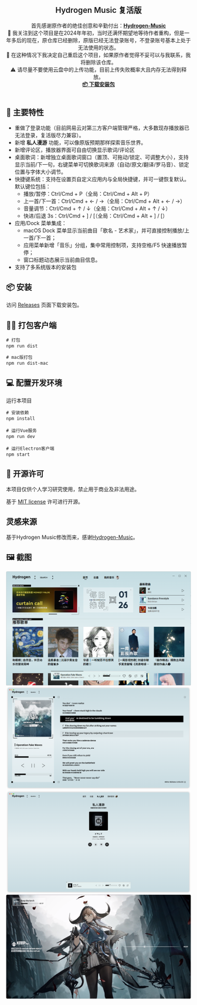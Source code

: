 <br />
<p align="center">

  <h2 align="center" style="font-weight: 600">Hydrogen Music 复活版</h2>

  <p align="center">
    首先感谢原作者的绝佳创意和辛勤付出：<a href="https://github.com/Kaidesuyo/Hydrogen-Music" target="blank"><strong>Hydrogen-Music</strong></a>
    <br />
    🎵 我关注到这个项目是在2024年年初，当时还满怀期望地等待作者重构，但是一年多后的现在，原仓库已经删除，原版已经无法登录账号，不登录账号基本上处于无法使用的状态。
    <br />🔄 在这种情况下我决定自己重启这个项目，如果原作者觉得不妥可以与我联系，我将删除该仓库。
    <br />
    ⚠️ 请尽量不要使用云盘中的上传功能，目前上传失败概率大且内存无法得到释放。
    <br />
    <a href="#%EF%B8%8F-安装" target="blank"><strong>📦️ 下载安装包</strong></a>
    <br />
    <br />
  </p>
</p>

## 🌟 主要特性

- 重做了登录功能（目前网易云对第三方客户端管理严格，大多数现存播放器已无法登录，复活版尽力兼容）。  
- 新增 **私人漫游** 功能，可以像原版预期那样探索音乐世界。  
- 新增评论区，播放器界面可自由切换显示歌词/评论区
- 桌面歌词：新增独立桌面歌词窗口（置顶、可拖动/锁定、可调整大小），支持显示当前/下一句，右键菜单可切换歌词来源（自动/原文/翻译/罗马音）、锁定位置与字体大小调节。
- 快捷键系统：支持在设置页自定义应用内与全局快捷键，并可一键恢复默认。默认键位包括：
  - 播放/暂停：Ctrl/Cmd + P（全局：Ctrl/Cmd + Alt + P）
  - 上一首/下一首：Ctrl/Cmd + ← / →（全局：Ctrl/Cmd + Alt + ← / →）
  - 音量调节：Ctrl/Cmd + ↑ / ↓（全局：Ctrl/Cmd + Alt + ↑ / ↓）
  - 快进/后退 3s：Ctrl/Cmd + ] / [（全局：Ctrl/Cmd + Alt + ] / [）
- 应用/Dock 菜单集成：
  - macOS Dock 菜单显示当前曲目「歌名 - 艺术家」，并可直接控制播放/上一首/下一首；
  - 应用菜单新增「音乐」分组，集中常用控制项，支持空格/F5 快速播放暂停；
  - 窗口标题动态展示当前曲目信息。
- 支持了多系统版本的安装包

  
## 📦️ 安装

访问 [Releases](https://github.com/ldx123000/Hydrogen-Music/releases)
页面下载安装包。

## 👷‍♂️ 打包客户端

```shell
# 打包
npm run dist
```

```shell
# mac版打包
npm run dist-mac
```

## :computer: 配置开发环境

运行本项目

```shell
# 安装依赖
npm install

# 运行Vue服务
npm run dev

# 运行Electron客户端
npm start
```

## 📜 开源许可

本项目仅供个人学习研究使用，禁止用于商业及非法用途。

基于 [MIT license](https://opensource.org/licenses/MIT) 许可进行开源。

## 灵感来源

基于Hydrogen Music修改而来，感谢[Hydrogen-Music](https://github.com/Kaidesuyo/Hydrogen-Music)。


## 🖼️ 截图

![home][home-screenshot]
![lyric][lyric-screenshot]
![privateFM][privateFM-screenshot]
![music_video][music_video-screenshot]

<!-- MARKDOWN LINKS & IMAGES -->
<!-- https://www.markdownguide.org/basic-syntax/#reference-style-links -->

[home-screenshot]: img/home.png
[lyric-screenshot]: img/lyric.png
[privateFM-screenshot]: img/privateFM.png
[music_video-screenshot]: img/music_video.png
